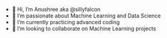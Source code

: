 - 👋 Hi, I’m Anushree aka @sillyfalcon
- 👀 I’m passionate about Machine Learning and Data Science
- 🌱 I’m currently practicing advanced coding
- 💞️ I’m looking to collaborate on Machine Learning projects

<!---
sillyfalcon/sillyfalcon is a ✨ special ✨ repository because its `README.md` (this file) appears on your GitHub profile.
You can click the Preview link to take a look at your changes.
--->
